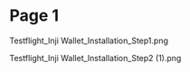 # Page 1

Testflight\_Inji Wallet\_Installation\_Step1.png

Testflight\_Inji Wallet\_Installation\_Step2 (1).png



